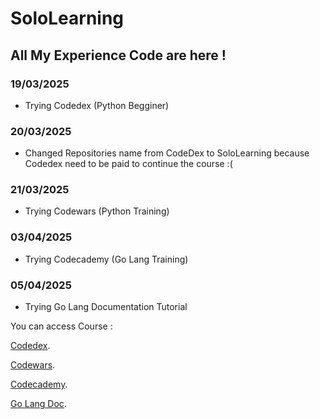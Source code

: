 # SoloLearning

## All My Experience Code are here !

### 19/03/2025
- Trying Codedex (Python Begginer)

### 20/03/2025
- Changed Repositories name from CodeDex to SoloLearning because Codedex need to be paid to continue the course :(

### 21/03/2025
- Trying Codewars (Python Training)

### 03/04/2025
- Trying Codecademy (Go Lang Training)

### 05/04/2025
- Trying Go Lang Documentation Tutorial

You can access Course :

[Codedex](https://www.codedex.io/home).

[Codewars](https://www.codewars.com/dashboard).

[Codecademy](https://www.codecademy.com/learn).

[Go Lang Doc](https://go.dev/doc/tutorial/getting-started).